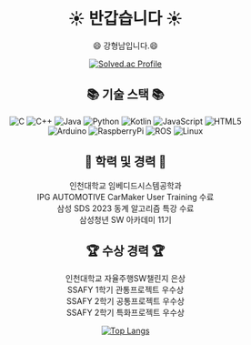 <h1 align="center">☀️ 반갑습니다 ☀️</h1>
<p align="center">😄 강형남입니다.😄</p>
<div align="center">
  <a href="https://solved.ac/sunkk8482">
    <img src="http://mazassumnida.wtf/api/generate_badge?boj=sunkk8482" alt="Solved.ac Profile" />
  </a>
</div>
<h2 align="center">📚 기술 스택 📚</h2>
<div align="center">
  <img src="https://img.shields.io/badge/C-A8B9CC?style=for-the-badge&logo=C&logoColor=white" alt="C"/>
  <img src="https://img.shields.io/badge/C++-00599C?style=for-the-badge&logo=C++&logoColor=white" alt="C++"/>
  <img src="https://img.shields.io/badge/Java-007396?style=for-the-badge&logo=java&logoColor=white" alt="Java"/>
  <img src="https://img.shields.io/badge/Python-3776AB?style=for-the-badge&logo=python&logoColor=white" alt="Python"/>
  <img src="https://img.shields.io/badge/Kotlin-7F52FF?style=for-the-badge&logo=Kotlin&logoColor=white" alt="Kotlin"/>
  <img src="https://img.shields.io/badge/JavaScript-F7DF1E?style=for-the-badge&logo=javascript&logoColor=white" alt="JavaScript"/>
  <img src="https://img.shields.io/badge/HTML5-E34F26?style=for-the-badge&logo=html5&logoColor=white" alt="HTML5"/>
</div>
<div align="center">
  <img src="https://img.shields.io/badge/Arduino-00878F?style=for-the-badge&logo=Arduino&logoColor=white" alt="Arduino"/>
  <img src="https://img.shields.io/badge/RaspberryPi-A22846?style=for-the-badge&logo=RaspberryPi&logoColor=white" alt="RaspberryPi"/>
  <img src="https://img.shields.io/badge/ROS-22314E?style=for-the-badge&logo=ROS&logoColor=white" alt="ROS"/>
  <img src="https://img.shields.io/badge/Linux-FCC624?style=for-the-badge&logo=Linux&logoColor=white" alt="Linux"/>
</div>
<h2 align="center">📜 학력 및 경력 📜</h2>
<p align="center">
  인천대학교 임베디드시스템공학과<br/>
  IPG AUTOMOTIVE CarMaker User Training 수료<br/>
  삼성 SDS 2023 동계 알고리즘 특강 수료<br/>
  삼성청년 SW 아카데미 11기<br/>
</p>
<h2 align="center">🏆 수상 경력 🏆</h2>
<p align="center">
  인천대학교 자율주행SW챌린지 은상<br/>
  SSAFY 1학기 관통프로젝트 우수상<br/>
  SSAFY 2학기 공통프로젝트 우수상<br/>
  SSAFY 2학기 특화프로젝트 우수상<br/>
</p>

<div align="center">
  <a href="https://github.com/anuraghazra/github-readme-stats">
    <img src="https://github-readme-stats.vercel.app/api/top-langs/?username=sunkk8482" alt="Top Langs" />
  </a>
</div>

<!--

<!--
**sunkk8482/sunkk8482** is a ✨ _special_ ✨ repository because its `README.md` (this file) appears on your GitHub profile.

Here are some ideas to get you started:

- 🔭 I’m currently working on ...
- 🌱 I’m currently learning ...
- 👯 I’m looking to collaborate on ...
- 🤔 I’m looking for help with ...
- 💬 Ask me about ...
- 📫 How to reach me: ...
- 😄 Pronouns: ...
- ⚡ Fun fact: ...
-->
